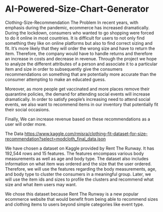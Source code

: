 # AI-Powered-Size-Chart-Generator
Clothing-Size-Recommendation
The Problem
In recent years, with emphasis during the pandemic, ecommerce has increased dramatically. During the lockdown, consumers who wanted to go shopping were forced to do it online in most countries. It is difficult for users to not only find something they like on online platforms but also to find correct sizing and fit. It’s more likely that they will order the wrong size and have to return the item. Therefore, the company would have to handle returns and therefore an increase in costs and decrease in revenue. Through the project we hope to analyze the different attributes of a person and associate it to a particular item and size in order to subsequently give the consumers recommendations on something that are potentially more accurate than the consumer attempting to make an educated guess.

Moreover, as more people get vaccinated and more places remove their quarantine policies, the demand for attending social events will increase dramatically. In order to satisfy people’s increasing need to attend social events, we also want to recommend items in our inventory that potentially fit their social occasions.

Finally, We can increase revenue based on these recommendations as a user will order more.

The Data
https://www.kaggle.com/rmisra/clothing-fit-dataset-for-size-recommendation?select=modcloth_final_data.json

We have chosen a dataset on Kaggle provided by Rent The Runway. It has 192,544 rows and 15 features. The features encompass various body measurements as well as age and body type. The dataset also includes information on what item was ordered and the size that the user ordered. Therefore, we will use the features regarding the body measurements, age, and body type to cluster the consumers in a meaningful group. Later, we will use the item ids and sizes to profile the clusters and recommend what size and what item users may want.

We chose this dataset because Rent The Runway is a new popular ecommerce website that would benefit from being able to recommend sizes and clothing items to users beyond simple categories like event type.
